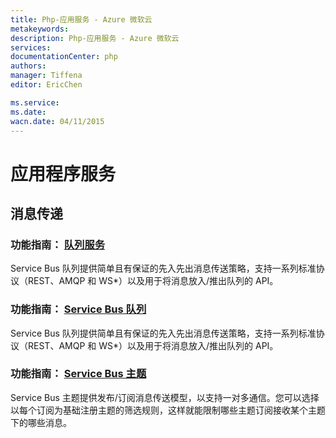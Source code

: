 ```yaml
---
title: Php-应用服务 - Azure 微软云
metakeywords: 
description: Php-应用服务 - Azure 微软云
services: 
documentationCenter: php
authors: 
manager: Tiffena
editor: EricChen

ms.service: 
ms.date: 
wacn.date: 04/11/2015
---
```


<h1 id="menu-php-appservices">应用程序服务</h1>
<h2 id="header-0">消息传递</h2>
<h3>功能指南： <a href="../../articles/storage/storage-php-how-to-use-queues.md">队列服务</a></h3>
<p>Service Bus 队列提供简单且有保证的先入先出消息传送策略，支持一系列标准协议（REST、AMQP 和 WS*）以及用于将消息放入/推出队列的 API。</p>
<h3>功能指南： <a href="../../articles/service-bus-messaging/service-bus-php-how-to-use-queues.md">Service Bus 队列</a></h3>
<p>Service Bus 队列提供简单且有保证的先入先出消息传送策略，支持一系列标准协议（REST、AMQP 和 WS*）以及用于将消息放入/推出队列的 API。</p>
<h3>功能指南： <a href="../../articles/service-bus-messaging/service-bus-php-how-to-use-topics-subscriptions.md">Service Bus 主题</a></h3>
<p>Service Bus 主题提供发布/订阅消息传送模型，以支持一对多通信。您可以选择以每个订阅为基础注册主题的筛选规则，这样就能限制哪些主题订阅接收某个主题下的哪些消息。</p>
<!--<h2 id="header-1">通信</h2>
<h3>功能指南： <a href="/documentation/articles/store-sendgrid-php-how-to-send-email/">SendGrid 电子邮件服务</a></h3>
<p>Azure 应用程序可以使用 SendGrid 来包括电子邮件功能。SendGrid 提供了可靠的电子邮件传递服务、实时分析和灵活的 API，使用户能够轻松地将服务合并到他们的 Azure 应用程序中。</p>
<h3>功能指南： <a href="/documentation/articles/partner-twilio-php-how-to-use-voice-sms/">Twilio</a></h3>
<p>Azure 应用程序可以通过 Twilio 合并电话和短信服务 (SMS) 消息功能。可使用 Twilio API 拨打和接听电话，收发短信，以及通过现有互联网连接（包括移动连接）进行语音通信。</p>-->
<!--<h2 id="header-2">标识</h2>
<h3>功能指南： <a href="/documentation/articles/active-directory-php-web-single-sign-on/">通过 Azure Active Directory 实现单一登录</a></h3>
<p>您可以使用 Web 单一登录（也称&ldquo;联合身份验证&rdquo;），通过一种依赖于安全令牌服务 (STS) 的联合机制提供单一登录访问。本指南介绍如何使用您的 Office 365 租户中由 Azure Active Directory 提供的 STS 实现此目的。</p>-->
<!--<h2 id="header-3">图像处理</h2>
<h3>功能指南： <a href="/documentation/articles/store-blitline-how-to-use/">Blitline 图像处理服务</a></h3>
<p>Blitline 是一项基于云计算的图像处理服务。本指南介绍如何访问 Blitline 服务以及如何将作业提交到 Blitline。</p>-->
